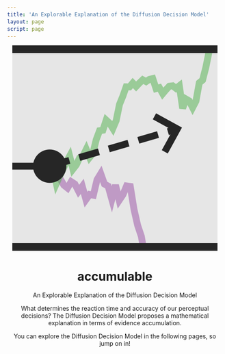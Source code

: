 ```yaml
---
title: 'An Explorable Explanation of the Diffusion Decision Model'
layout: page
script: page
---
```


<!--lint ignore first-heading-level-->

<header class="dec-index-header">
  <img class="dec-index-icon" src="favicon.svg">
  <hgroup class="dec-index-titles">
    <h1 class="dec-index-title">
      <span class="dec-site"><span class="math-var">a</span>ccumulable</span>
    </h1>
    <p class="dec-index-subtitle">An Explorable Explanation of the Diffusion Decision Model</p>
  </hgroup>
  <div class="dec-index-demo">
    <rdk-2afc-task running count="120" coherence="0.25" trials="1" probability="0.5" duration="Infinity" wait="0" iti="0"></rdk-2afc-task>
  </div>
  <p class="dec-index-lead">
    What determines the reaction time and accuracy of our perceptual decisions? The Diffusion Decision Model proposes a mathematical explanation in terms of evidence accumulation.
  </p>
  <p class="dec-index-lead">
    You can explore the Diffusion Decision Model in the following pages, so jump on in!
  </p>
</header>
